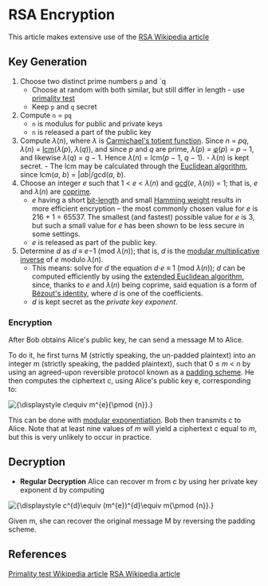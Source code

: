 # RSA Encryption

This article makes extensive use of the [RSA Wikipedia article](https://en.wikipedia.org/wiki/RSA_(cryptosystem)#Operation)

## Key Generation 

1. Choose two distinct prime numbers `p` and `q
    - Choose at random with both similar, but still differ in length - use [primality test](https://en.wikipedia.org/wiki/Primality_test)
	- Keep `p` and `q` secret
2. Compute `n` = `pq`
	- `n` is modulus for public and private keys
	- `n` is released a part of the public key
3.   Compute _λ_(_n_), where _λ_ is [Carmichael's totient function](https://en.wikipedia.org/wiki/Carmichael%27s_totient_function "Carmichael's totient function"). Since _n_ = _pq_, _λ_(_n_) = [lcm](https://en.wikipedia.org/wiki/Least_common_multiple "Least common multiple")(_λ_(_p_), _λ_(_q_)), and since _p_ and _q_ are prime, _λ_(_p_) = _[φ](https://en.wikipedia.org/wiki/Euler_totient_function "Euler totient function")_(_p_) = _p_ − 1, and likewise _λ_(_q_) = _q_ − 1. Hence _λ_(_n_) = lcm(_p_ − 1, _q_ − 1).
    -   _λ_(_n_) is kept secret.
    -   The lcm may be calculated through the [Euclidean algorithm](https://en.wikipedia.org/wiki/Euclidean_algorithm "Euclidean algorithm"), since lcm(_a_, _b_) = |_ab_|/gcd(_a_, _b_).
4. Choose an integer _e_ such that 1 < _e_ < _λ_(_n_) and [gcd](https://en.wikipedia.org/wiki/Greatest_common_divisor "Greatest common divisor")(_e_, _λ_(_n_)) = 1; that is, _e_ and _λ_(_n_) are [coprime](https://en.wikipedia.org/wiki/Coprime "Coprime").
    -   _e_ having a short [bit-length](https://en.wikipedia.org/wiki/Bit-length "Bit-length") and small [Hamming weight](https://en.wikipedia.org/wiki/Hamming_weight "Hamming weight") results in more efficient encryption – the most commonly chosen value for _e_ is 216 + 1 = 65537. The smallest (and fastest) possible value for _e_ is 3, but such a small value for _e_ has been shown to be less secure in some settings.
    -   _e_ is released as part of the public key.
5. Determine _d_ as _d_ ≡ _e_−1 (mod _λ_(_n_)); that is, _d_ is the [modular multiplicative inverse](https://en.wikipedia.org/wiki/Modular_multiplicative_inverse "Modular multiplicative inverse") of _e_ modulo _λ_(_n_).
    -   This means: solve for _d_ the equation _d_⋅_e_ ≡ 1 (mod _λ_(_n_)); _d_ can be computed efficiently by using the [extended Euclidean algorithm](https://en.wikipedia.org/wiki/Extended_Euclidean_algorithm "Extended Euclidean algorithm"), since, thanks to _e_ and _λ_(_n_) being coprime, said equation is a form of [Bézout's identity](https://en.wikipedia.org/wiki/B%C3%A9zout%27s_identity "Bézout's identity"), where _d_ is one of the coefficients.
    -   _d_ is kept secret as the _private key exponent_.

### Encryption

After Bob obtains Alice's public key, he can send a message M to Alice.

To do it, he first turns M (strictly speaking, the un-padded plaintext) into an integer m (strictly speaking, the padded plaintext), such that 0 ≤ _m_ < _n_ by using an agreed-upon reversible protocol known as a [padding scheme](https://en.wikipedia.org/wiki/RSA_(cryptosystem)#Padding_schemes). He then computes the ciphertext c, using Alice's public key e, corresponding to:

![{\displaystyle c\equiv m^{e}{\pmod {n}}.}](https://wikimedia.org/api/rest_v1/media/math/render/svg/2e52f73642221fad08a441c70d514ae06600cc4b) 

This can be done with [modular exponentiation](https://en.wikipedia.org/wiki/Modular_exponentiation "Modular exponentiation"). Bob then transmits c to Alice. Note that at least nine values of _m_ will yield a ciphertext c equal to _m_, but this is very unlikely to occur in practice.

## Decryption

- **Regular Decryption**
Alice can recover m from c by using her private key exponent d by computing

![{\displaystyle c^{d}\equiv (m^{e})^{d}\equiv m{\pmod {n}}.}](https://wikimedia.org/api/rest_v1/media/math/render/svg/111a80bbccad42f94fe247a2b3cc68664e682744) 

Given m, she can recover the original message M by reversing the padding scheme.





## References
[Primality test Wikipedia article](https://en.wikipedia.org/wiki/Primality_test)
[RSA Wikipedia article](https://en.wikipedia.org/wiki/RSA_(cryptosystem)#Operation)
